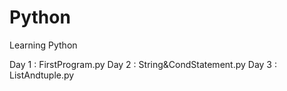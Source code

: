 # Python
Learning Python

Day 1 : FirstProgram.py
Day 2 : String&CondStatement.py
Day 3 : ListAndtuple.py
